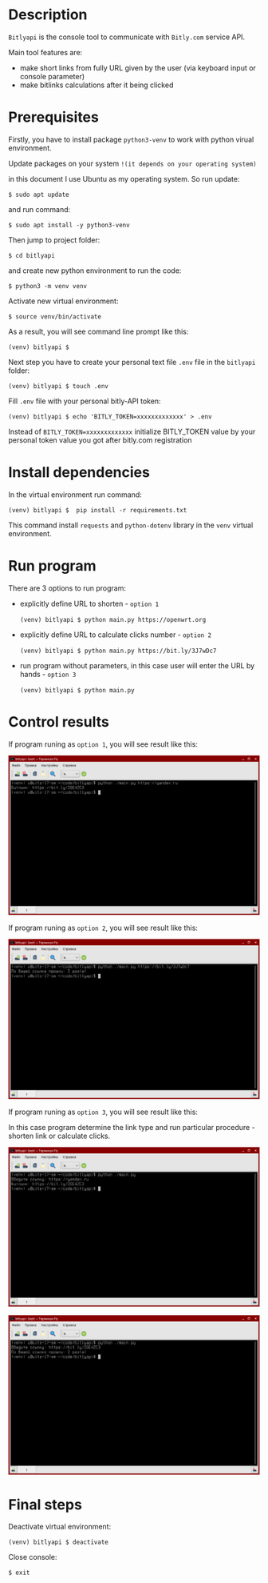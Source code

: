 # Description

`Bitlyapi` is the console tool to communicate with `Bitly.com` service API. 

Main tool features are: 
+ make short links from fully URL given by the user (via keyboard input or console parameter)
+ make bitlinks calculations after it being clicked


# Prerequisites

Firstly, you have to install package `python3-venv` to work with python virual environment.

Update packages on your system `!(it depends on your operating system)`

in this document I use Ubuntu as my operating system. So run update:
```console
$ sudo apt update
```

and run command:
```console
$ sudo apt install -y python3-venv
```

Then jump to project folder:
```console
$ cd bitlyapi
```

and create new python environment to run the code:
```console
$ python3 -m venv venv
```

Activate new virtual environment:
```console
$ source venv/bin/activate
```

As a result, you will see command line prompt like this:
```console
(venv) bitlyapi $ 
```

Next step you have to create your personal text file `.env` file in the `bitlyapi` folder:
```console
(venv) bitlyapi $ touch .env
```

Fill `.env` file with your personal bitly-API token:

```console
(venv) bitlyapi $ echo 'BITLY_TOKEN=xxxxxxxxxxxxx' > .env
```

Instead of `BITLY_TOKEN=xxxxxxxxxxxxx` initialize BITLY_TOKEN value by your personal token value you got after bitly.com registration

# Install dependencies

In the virtual environment run command:

```console
(venv) bitlyapi $  pip install -r requirements.txt
```

This command install `requests` and `python-dotenv` library in  the `venv` virtual environment.

# Run program 

There are 3 options to run program:
+ explicitly define URL to shorten - `option 1`
    
    `(venv) bitlyapi $ python main.py https://openwrt.org`

+ explicitly define URL to calculate clicks number - `option 2` 
    
    `(venv) bitlyapi $ python main.py https://bit.ly/3J7wDc7`

+ run program without parameters, in this case user will enter the URL by hands - `option 3`

    `(venv) bitlyapi $ python main.py`


# Control results

If program runing as `option 1`, you will see result like this:

![Alt text](img/img1.png?raw=true "Bitly output")

If program runing as `option 2`, you will see result like this:

![Alt text](img/img2.png?raw=true "Bitly output")

If program runing as `option 3`, you will see result like this:

In this case program determine the link type and run particular procedure - shorten link or calculate clicks.

![Alt text](img/img3.png?raw=true "Bitly output")

![Alt text](img/img4.png?raw=true "Bitly output")


# Final steps

Deactivate virtual environment:

```console
(venv) bitlyapi $ deactivate
```

Close console:
```console
$ exit
```
